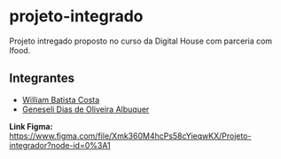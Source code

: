 # projeto-integrado
Projeto intregado proposto no curso da Digital House com parceria com Ifood.

## Integrantes
- [William Batista Costa](https://github.com/williambcosta)
- [Geneseli Dias de Oliveira Albuquer](https://github.com/geneselidias) 


**Link Figma:** https://www.figma.com/file/Xmk360M4hcPs58cYieqwKX/Projeto-integrador?node-id=0%3A1
